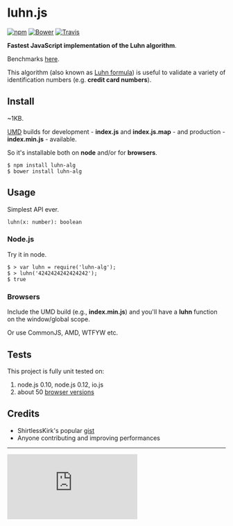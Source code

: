 luhn.js
=======

[![npm](https://img.shields.io/npm/v/luhn-alg.svg?style=flat-square)](https://www.npmjs.com/package/luhn-alg) [![Bower](https://img.shields.io/bower/v/luhn-alg.svg?style=flat-square)](https://github.com/leodido/luhn.js) [![Travis](https://img.shields.io/travis/leodido/luhn.js/master.svg?style=flat-square)](https://travis-ci.org/leodido/luhn.js)

**Fastest JavaScript implementation of the Luhn algorithm**.

Benchmarks [here](http://jsperf.com/credit-card-validator/20).

This algorithm (also known as [Luhn formula](https://en.wikipedia.org/wiki/Luhn_algorithm)) is useful to validate a variety of identification numbers (e.g. **credit card numbers**).

Install
-------

~1KB.

[UMD](https://github.com/umdjs/umd) builds for development - **index.js** and **index.js.map** - and production - **index.min.js** - available.

So it's installable both on **node** and/or for **browsers**.

```
$ npm install luhn-alg
$ bower install luhn-alg
```

Usage
-----

Simplest API ever.

```
luhn(x: number): boolean
```

### Node.js

Try it in node.

```
$ > var luhn = require('luhn-alg');
$ > luhn('4242424242424242');
$ true
```

### Browsers

Include the UMD build (e.g., **index.min.js**) and you'll have a **luhn** function on the window/global scope.

Or use CommonJS, AMD, WTFYW etc.

Tests
-----

This project is fully unit tested on:

1. node.js 0.10, node.js 0.12, io.js
2. about 50 [browser versions](https://github.com/leodido/luhn.js/blob/master/.zuul.yml)

Credits
-------

- ShirtlessKirk's popular [gist](https://gist.github.com/ShirtlessKirk/2134376)
- Anyone contributing and improving performances

---

[![Analytics](https://ga-beacon.appspot.com/UA-49657176-1/luhn.js)](https://github.com/igrigorik/ga-beacon)
